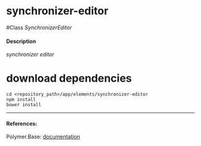 synchronizer-editor
=========


#Class
*SynchronizerEditor*

#### Description
*synchronizer editor*

# download dependencies
```
cd <repository_path>/app/elements/synchronizer-editor
npm install
bower install
```

____________
#### References:
Polymer.Base: [documentation](http://polymer.github.io/polymer/)



